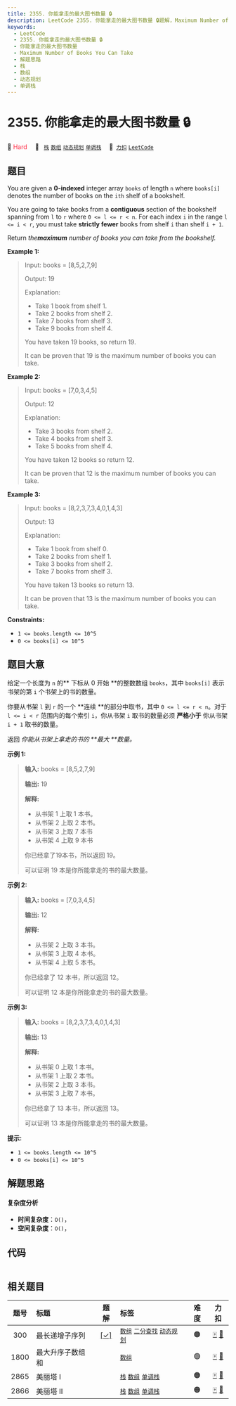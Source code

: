 ```yaml
---
title: 2355. 你能拿走的最大图书数量 🔒
description: LeetCode 2355. 你能拿走的最大图书数量 🔒题解，Maximum Number of Books You Can Take，包含解题思路、复杂度分析以及完整的 JavaScript 代码实现。
keywords:
  - LeetCode
  - 2355. 你能拿走的最大图书数量 🔒
  - 你能拿走的最大图书数量
  - Maximum Number of Books You Can Take
  - 解题思路
  - 栈
  - 数组
  - 动态规划
  - 单调栈
---
```


# 2355. 你能拿走的最大图书数量 🔒

🔴 <font color=#ff334b>Hard</font>&emsp; 🔖&ensp; [`栈`](/tag/stack.md) [`数组`](/tag/array.md) [`动态规划`](/tag/dynamic-programming.md) [`单调栈`](/tag/monotonic-stack.md)&emsp; 🔗&ensp;[`力扣`](https://leetcode.cn/problems/maximum-number-of-books-you-can-take) [`LeetCode`](https://leetcode.com/problems/maximum-number-of-books-you-can-take)

## 题目

You are given a **0-indexed** integer array `books` of length `n` where
`books[i]` denotes the number of books on the `ith` shelf of a bookshelf.

You are going to take books from a **contiguous** section of the bookshelf
spanning from `l` to `r` where `0 <= l <= r < n`. For each index `i` in the
range `l <= i < r`, you must take **strictly fewer** books from shelf `i` than
shelf `i + 1`.

Return _the**maximum** number of books you can take from the bookshelf._



**Example 1:**

> Input: books = [8,5,2,7,9]
> 
> Output: 19
> 
> Explanation:
> - Take 1 book from shelf 1.
> - Take 2 books from shelf 2.
> - Take 7 books from shelf 3.
> - Take 9 books from shelf 4.
> 
> You have taken 19 books, so return 19.
> 
> It can be proven that 19 is the maximum number of books you can take.

**Example 2:**

> Input: books = [7,0,3,4,5]
> 
> Output: 12
> 
> Explanation:
> - Take 3 books from shelf 2.
> - Take 4 books from shelf 3.
> - Take 5 books from shelf 4.
> 
> You have taken 12 books so return 12.
> 
> It can be proven that 12 is the maximum number of books you can take.

**Example 3:**

> Input: books = [8,2,3,7,3,4,0,1,4,3]
> 
> Output: 13
> 
> Explanation:
> - Take 1 book from shelf 0.
> - Take 2 books from shelf 1.
> - Take 3 books from shelf 2.
> - Take 7 books from shelf 3.
> 
> You have taken 13 books so return 13.
> 
> It can be proven that 13 is the maximum number of books you can take.

**Constraints:**

  * `1 <= books.length <= 10^5`
  * `0 <= books[i] <= 10^5`


## 题目大意

给定一个长度为 `n` 的**  下标从 0 开始 **的整数数组 `books`，其中 `books[i]` 表示书架的第 `i` 个书架上的书的数量。

你要从书架 `l` 到 `r` 的一个 **连续  **的部分中取书，其中 `0 <= l <= r < n`。对于 `l <= i < r`
范围内的每个索引 `i`，你从书架 `i` 取书的数量必须 **严格小于** 你从书架 `i + 1` 取书的数量。

返回 _你能从书架上拿走的书的  **最大  **数量。_



**示例 1:**

> 
> 
> 
> 
> 
> **输入:** books = [8,5,2,7,9]
> 
> **输出:** 19
> 
> **解释:**
> - 从书架 1 上取 1 本书。
> - 从书架 2 上取 2 本书。
> - 从书架 3 上取 7 本书
> - 从书架 4 上取 9 本书
> 
> 你已经拿了19本书，所以返回 19。
> 
> 可以证明 19 本是你所能拿走的书的最大数量。
> 
> 

**示例  2:**

> 
> 
> 
> 
> 
> **输入:** books = [7,0,3,4,5]
> 
> **输出:** 12
> 
> **解释:**
> - 从书架 2 上取 3 本书。
> - 从书架 3 上取 4 本书。
> - 从书架 4 上取 5 本书。
> 
> 你已经拿了 12 本书，所以返回 12。
> 
> 可以证明 12 本是你所能拿走的书的最大数量。
> 
> 

**示例 3:**

> 
> 
> 
> 
> 
> **输入:** books = [8,2,3,7,3,4,0,1,4,3]
> 
> **输出:** 13
> 
> **解释:**
> - 从书架 0 上取 1 本书。
> - 从书架 1 上取 2 本书。
> - 从书架 2 上取 3 本书。
> - 从书架 3 上取 7 本书。
> 
> 你已经拿了 13 本书，所以返回 13。
> 
> 可以证明 13 本是你所能拿走的书的最大数量。
> 
> 



**提示:**

  * `1 <= books.length <= 10^5`
  * `0 <= books[i] <= 10^5`


## 解题思路

#### 复杂度分析

- **时间复杂度**：`O()`，
- **空间复杂度**：`O()`，

## 代码

```javascript

```

## 相关题目

<!-- prettier-ignore -->
| 题号 | 标题 | 题解 | 标签 | 难度 | 力扣 |
| :------: | :------ | :------: | :------ | :------: | :------: |
| 300 | 最长递增子序列 | [[✓]](/problem/0300.md) |  [`数组`](/tag/array.md) [`二分查找`](/tag/binary-search.md) [`动态规划`](/tag/dynamic-programming.md) | 🟠 | [🀄️](https://leetcode.cn/problems/longest-increasing-subsequence) [🔗](https://leetcode.com/problems/longest-increasing-subsequence) |
| 1800 | 最大升序子数组和 |  |  [`数组`](/tag/array.md) | 🟢 | [🀄️](https://leetcode.cn/problems/maximum-ascending-subarray-sum) [🔗](https://leetcode.com/problems/maximum-ascending-subarray-sum) |
| 2865 | 美丽塔 I |  |  [`栈`](/tag/stack.md) [`数组`](/tag/array.md) [`单调栈`](/tag/monotonic-stack.md) | 🟠 | [🀄️](https://leetcode.cn/problems/beautiful-towers-i) [🔗](https://leetcode.com/problems/beautiful-towers-i) |
| 2866 | 美丽塔 II |  |  [`栈`](/tag/stack.md) [`数组`](/tag/array.md) [`单调栈`](/tag/monotonic-stack.md) | 🟠 | [🀄️](https://leetcode.cn/problems/beautiful-towers-ii) [🔗](https://leetcode.com/problems/beautiful-towers-ii) |